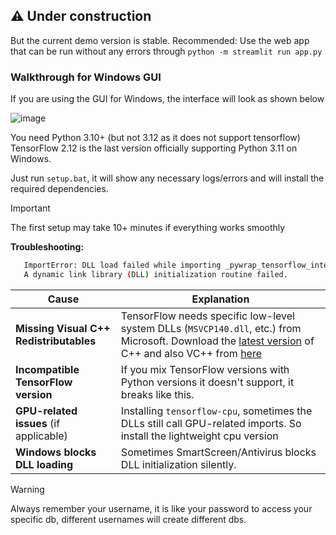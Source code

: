 ⚠ Under construction
---

But the current demo version is stable.
Recommended: Use the web app that can be run without any errors through `python -m streamlit run app.py`

### Walkthrough for Windows GUI
If you are using the GUI for Windows, the interface will look as shown below

![image](https://github.com/user-attachments/assets/7b219caf-17bf-480f-aa34-ea930c6f6f22)

You need Python 3.10+ (but not 3.12 as it does not support tensorflow)
TensorFlow 2.12 is the last version officially supporting Python 3.11 on Windows.

Just run `setup.bat`, it will show any necessary logs/errors and will install the required dependencies.
> [!IMPORTANT]
> The first setup may take 10+ minutes if everything works smoothly

**Troubleshooting:**
```bash
   ImportError: DLL load failed while importing _pywrap_tensorflow_internal:
   A dynamic link library (DLL) initialization routine failed.
```

| Cause                                      | Explanation                                                                                     |
|-------------------------------------------|-------------------------------------------------------------------------------------------------|
| **Missing Visual C++ Redistributables** | TensorFlow needs specific low-level system DLLs (`MSVCP140.dll`, etc.) from Microsoft. Download the [latest version](https://learn.microsoft.com/en-us/cpp/windows/latest-supported-vc-redist) of C++ and also VC++ from [here](https://aka.ms/vs/17/release/vc_redist.x64.exe)       |
| **Incompatible TensorFlow version**     | If you mix TensorFlow versions with Python versions it doesn't support, it breaks like this.    |
| **GPU-related issues** (if applicable)  | Installing `tensorflow-cpu`, sometimes the DLLs still call GPU-related imports. So install the lightweight cpu version  |
| **Windows blocks DLL loading**          | Sometimes SmartScreen/Antivirus blocks DLL initialization silently.                             |

> [!WARNING]
> Always remember your username, it is like your password to access your specific db, different usernames will create different dbs.

